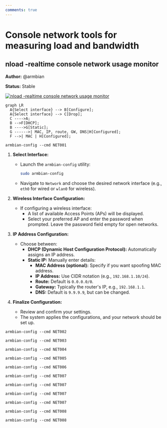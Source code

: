 ```yaml
---
comments: true
---
```


# Console network tools for measuring load and bandwidth

## nload -realtime console network usage monitor

**Author:** @armbian

**Status:** Stable


<!--- section image START from tools/include/images/NET001.png --->
[![nload -realtime console network usage monitor](/images/NET001.png)](#)
<!--- section image STOP from tools/include/images/NET001.png --->


<!--- header START from tools/include/markdown/NET001-header.md --->
``` mermaid
graph LR
  A{Select interface} --> B[Configure];
  A{Select interface} --> C[Drop];
  C ---->A;
  B -->F[DHCP];
  B ---->G[Static];
  G ------>| MAC, IP, route, GW, DNS|H[Configured];
  F -->| MAC | H[Configured];
```

<!--- header STOP from tools/include/markdown/NET001-header.md --->


~~~ custombash title="nload -realtime console network usage monitor:"
armbian-config --cmd NET001
~~~


<!--- footer START from tools/include/markdown/NET001-footer.md --->
1. **Select Interface:**
   - Launch the `armbian-config` utility:
     ```bash
     sudo armbian-config
     ```
   - Navigate to `Network` and choose the desired network interface (e.g., `eth0` for wired or `wlan0` for wireless).

2. **Wireless Interface Configuration:**
   - If configuring a wireless interface:
     - A list of available Access Points (APs) will be displayed.
     - Select your preferred AP and enter the password when prompted. Leave the password field empty for open networks.

3. **IP Address Configuration:**
   - Choose between:
     - **DHCP (Dynamic Host Configuration Protocol):** Automatically assigns an IP address.
     - **Static IP:** Manually enter details:
       - **MAC Address (optional):** Specify if you want spoofing MAC address.
       - **IP Address:** Use CIDR notation (e.g., `192.168.1.10/24`).
       - **Route:** Default is `0.0.0.0/0`.
       - **Gateway:** Typically the router's IP, e.g., `192.168.1.1`.
       - **DNS:** Default is `9.9.9.9`, but can be changed.

4. **Finalize Configuration:**
   - Review and confirm your settings.
   - The system applies the configurations, and your network should be set up.
<!--- footer STOP from tools/include/markdown/NET001-footer.md --->


~~~ custombash title="nload - remove:"
armbian-config --cmd NET002
~~~


~~~ custombash title="iperf3 bandwidth measuring tool:"
armbian-config --cmd NET003
~~~


~~~ custombash title="iperf3 remove:"
armbian-config --cmd NET004
~~~


~~~ custombash title="iptraf-ng IP LAN monitor:"
armbian-config --cmd NET005
~~~


~~~ custombash title="iptraf-ng remove:"
armbian-config --cmd NET006
~~~


~~~ custombash title="avahi-daemon hostname broadcast via mDNS:"
armbian-config --cmd NET007
~~~


~~~ custombash title="avahi-daemon hostname broadcast via mDNS:"
armbian-config --cmd NET007
~~~


~~~ custombash title="avahi-daemon hostname broadcast via mDNS:"
armbian-config --cmd NET007
~~~


~~~ custombash title="avahi-daemon hostname broadcast via mDNS:"
armbian-config --cmd NET007
~~~


~~~ custombash title="avahi-daemon remove:"
armbian-config --cmd NET008
~~~


~~~ custombash title="avahi-daemon remove:"
armbian-config --cmd NET008
~~~
